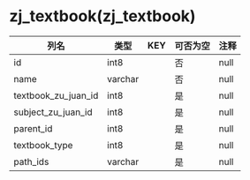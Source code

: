 # zj_textbook(zj_textbook)
| 列名   | 类型   | KEY  | 可否为空 | 注释   |
| ---- | ---- | ---- | ---- | ---- |
|id|int8||否|null|
|name|varchar||否|null|
|textbook_zu_juan_id|int8||是|null|
|subject_zu_juan_id|int8||是|null|
|parent_id|int8||是|null|
|textbook_type|int8||是|null|
|path_ids|varchar||是|null|
